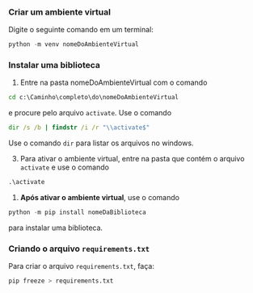 ### Criar um ambiente virtual

Digite o seguinte comando em um terminal:

```python
python -m venv nomeDoAmbienteVirtual
```

### Instalar uma biblioteca

1. Entre na pasta nomeDoAmbienteVirtual com o comando
```cmd
cd c:\Caminho\completo\do\nomeDoAmbienteVirtual
```
e procure pelo arquivo `activate`. Use o comando 
```cmd
dir /s /b | findstr /i /r "\\activate$"
```
Use o comando `dir` para listar os arquivos no windows.

3. Para ativar o ambiente virtual, entre na pasta que contém o arquivo `activate` e use o comando 
```cmd
.\activate
```

1. **Após ativar o ambiente virtual**, use o comando 
```python
python -m pip install nomeDaBiblioteca
```
para instalar uma biblioteca.

### Criando o arquivo `requirements.txt`

Para criar o arquivo `requirements.txt`, faça:
```python
pip freeze > requirements.txt
```

